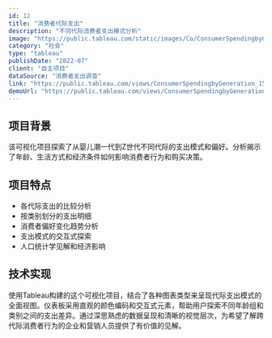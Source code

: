 ```yaml
---
id: 12
title: "消费者代际支出"
description: "不同代际消费者支出模式分析"
image: "https://public.tableau.com/static/images/Co/ConsumerSpendingbyGeneration_15603291075470/13/1_rss.png"
category: "社会"
type: "tableau"
publishDate: "2022-07"
client: "自主项目"
dataSource: "消费者支出调查"
link: "https://public.tableau.com/views/ConsumerSpendingbyGeneration_15603291075470/13"
demoUrl: "https://public.tableau.com/views/ConsumerSpendingbyGeneration_15603291075470/13"
---
```


## 项目背景

该可视化项目探索了从婴儿潮一代到Z世代不同代际的支出模式和偏好。分析揭示了年龄、生活方式和经济条件如何影响消费者行为和购买决策。

## 项目特点

- 各代际支出的比较分析
- 按类别划分的支出明细
- 消费者偏好变化趋势分析
- 支出模式的交互式探索
- 人口统计学见解和经济影响

## 技术实现

使用Tableau构建的这个可视化项目，结合了各种图表类型来呈现代际支出模式的全面视图。仪表板采用直观的颜色编码和交互式元素，帮助用户探索不同年龄组和类别之间的支出差异。通过深思熟虑的数据呈现和清晰的视觉层次，为希望了解跨代际消费者行为的企业和营销人员提供了有价值的见解。